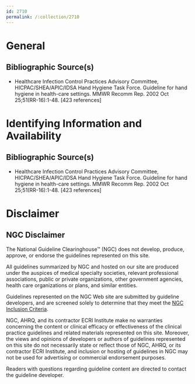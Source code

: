 ```yaml
---
id: 2710
permalink: /:collection/2710
---
```


# General

## Bibliographic Source(s)

- Healthcare Infection Control Practices Advisory Committee, HICPAC/SHEA/APIC/IDSA Hand Hygiene Task Force. Guideline for hand hygiene in health-care settings. MMWR Recomm Rep. 2002 Oct 25;51(RR-16):1-48. [423 references]

# Identifying Information and Availability

## Bibliographic Source(s)

- Healthcare Infection Control Practices Advisory Committee, HICPAC/SHEA/APIC/IDSA Hand Hygiene Task Force. Guideline for hand hygiene in health-care settings. MMWR Recomm Rep. 2002 Oct 25;51(RR-16):1-48. [423 references]

# Disclaimer

## NGC Disclaimer

The National Guideline Clearinghouse™ (NGC) does not develop, produce, approve, or endorse the guidelines represented on this site.

All guidelines summarized by NGC and hosted on our site are produced under the auspices of medical specialty societies, relevant professional associations, public or private organizations, other government agencies, health care organizations or plans, and similar entities.

Guidelines represented on the NGC Web site are submitted by guideline developers, and are screened solely to determine that they meet the [NGC Inclusion Criteria](/help-and-about/summaries/inclusion-criteria).

NGC, AHRQ, and its contractor ECRI Institute make no warranties concerning the content or clinical efficacy or effectiveness of the clinical practice guidelines and related materials represented on this site. Moreover, the views and opinions of developers or authors of guidelines represented on this site do not necessarily state or reflect those of NGC, AHRQ, or its contractor ECRI Institute, and inclusion or hosting of guidelines in NGC may not be used for advertising or commercial endorsement purposes.

Readers with questions regarding guideline content are directed to contact the guideline developer.

